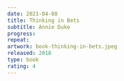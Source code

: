 ```yaml
---
date: 2021-04-08
title: Thinking in Bets
subtitle: Annie Duke
progress:
repeat:
artwork: book-thinking-in-bets.jpeg
released: 2018
type: book
rating: 4
---
```

